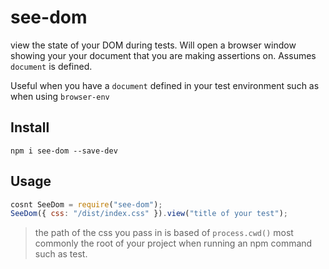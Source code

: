 # see-dom
view the state of your DOM during tests. Will open a browser window showing your your document that you are making assertions on. Assumes `document` is defined.

Useful when you have a `document` defined in your test environment such as when using `browser-env`

## Install
`npm i see-dom --save-dev`

## Usage


```javascript
cosnt SeeDom = require("see-dom");
SeeDom({ css: "/dist/index.css" }).view("title of your test");
```

> the path of the css you pass in is based of `process.cwd()` most commonly the root of your project when running an npm command such as test.
